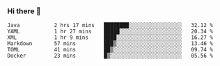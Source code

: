 ### Hi there 👋

<!--
**urzz/urzz** is a ✨ _special_ ✨ repository because its `README.md` (this file) appears on your GitHub profile.

Here are some ideas to get you started:

- 🔭 I’m currently working on ...
- 🌱 I’m currently learning ...
- 👯 I’m looking to collaborate on ...
- 🤔 I’m looking for help with ...
- 💬 Ask me about ...
- 📫 How to reach me: ...
- 😄 Pronouns: ...
- ⚡ Fun fact: ...
-->

<!--START_SECTION:waka-->

```text
Java           2 hrs 17 mins   ████████░░░░░░░░░░░░░░░░░   32.12 %
YAML           1 hr 27 mins    █████░░░░░░░░░░░░░░░░░░░░   20.34 %
XML            1 hr 9 mins     ████░░░░░░░░░░░░░░░░░░░░░   16.27 %
Markdown       57 mins         ███▒░░░░░░░░░░░░░░░░░░░░░   13.46 %
TOML           41 mins         ██▒░░░░░░░░░░░░░░░░░░░░░░   09.74 %
Docker         23 mins         █▒░░░░░░░░░░░░░░░░░░░░░░░   05.56 %
```

<!--END_SECTION:waka-->
